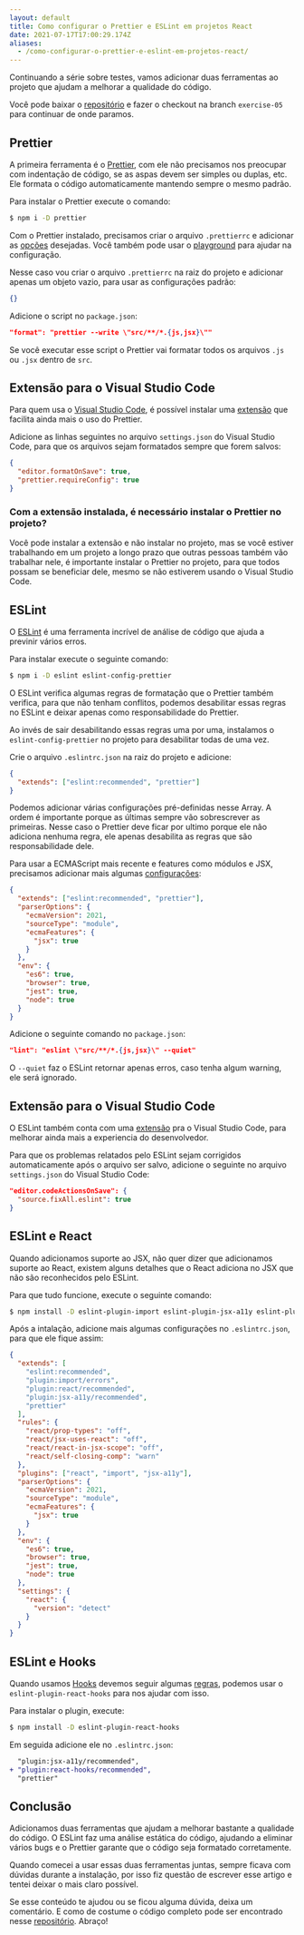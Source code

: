 ```yaml
---
layout: default
title: Como configurar o Prettier e ESLint em projetos React
date: 2021-07-17T17:00:29.174Z
aliases: 
  - /como-configurar-o-prettier-e-eslint-em-projetos-react/
---
```

Continuando a série sobre testes, vamos adicionar duas ferramentas ao projeto que ajudam a melhorar a qualidade do código.

Você pode baixar o [repositório](https://github.com/felipecesr/react-com-tdd-na-pratica/tree/main) e fazer o checkout na branch `exercise-05` para continuar de onde paramos.

## Prettier
A primeira ferramenta é o [Prettier](https://prettier.io/), com ele não precisamos nos preocupar com indentação de código, se as aspas devem ser simples ou duplas, etc. Ele formata o código automaticamente mantendo sempre o mesmo padrão.

Para instalar o Prettier execute o comando:

```bash
$ npm i -D prettier
```

Com o Prettier instalado, precisamos criar o arquivo `.prettierrc` e adicionar as [opções](https://prettier.io/docs/en/options.html) desejadas. Você também pode usar o [playground](https://prettier.io/playground/) para ajudar na configuração.

Nesse caso vou criar o arquivo `.prettierrc` na raiz do projeto e adicionar apenas um objeto vazio, para usar as configurações padrão:

```json
{}
```

Adicione o script no `package.json`:

```json
"format": "prettier --write \"src/**/*.{js,jsx}\""
```

Se você executar esse script o Prettier vai formatar todos os arquivos `.js` ou `.jsx` dentro de `src`.

## Extensão para o Visual Studio Code

Para quem usa o [Visual Studio Code](https://code.visualstudio.com/), é possível instalar uma [extensão](https://marketplace.visualstudio.com/items?itemName=esbenp.prettier-vscode) que facilita ainda mais o uso do Prettier.

Adicione as linhas seguintes no arquivo `settings.json` do Visual Studio Code, para que os arquivos sejam formatados sempre que forem salvos:

```json
{
  "editor.formatOnSave": true,
  "prettier.requireConfig": true
}
```

### Com a extensão instalada, é necessário instalar o Prettier no projeto?

Você pode instalar a extensão e não instalar no projeto, mas se você estiver trabalhando em um projeto a longo prazo que outras pessoas também vão trabalhar nele, é importante instalar o Prettier no projeto, para que todos possam se beneficiar dele, mesmo se não estiverem usando o Visual Studio Code.

## ESLint

O [ESLint](https://eslint.org/) é uma ferramenta incrível de análise de código que ajuda a previnir vários erros.

Para instalar execute o seguinte comando:

```bash
$ npm i -D eslint eslint-config-prettier
```

O ESLint verifica algumas regras de formatação que o Prettier também verifica, para que não tenham conflitos, podemos desabilitar essas regras no ESLint e deixar apenas como responsabilidade do Prettier.

Ao invés de sair desabilitando essas regras uma por uma, instalamos o `eslint-config-prettier` no projeto para desabilitar todas de uma vez.

Crie o arquivo `.eslintrc.json` na raiz do projeto e adicione:

```json
{
  "extends": ["eslint:recommended", "prettier"]
}
```

Podemos adicionar várias configurações pré-definidas nesse Array. A ordem é importante porque as últimas sempre vão sobrescrever as primeiras. Nesse caso o Prettier deve ficar por ultimo porque ele não adiciona nenhuma regra, ele apenas desabilita as regras que são responsabilidade dele.

Para usar a ECMAScript mais recente e features como módulos e JSX, precisamos adicionar mais algumas [configurações](https://eslint.org/docs/user-guide/configuring/language-options):

```json
{
  "extends": ["eslint:recommended", "prettier"],
  "parserOptions": {
    "ecmaVersion": 2021,
    "sourceType": "module",
    "ecmaFeatures": {
      "jsx": true
    }
  },
  "env": {
    "es6": true,
    "browser": true,
    "jest": true,
    "node": true
  }
}
```

Adicione o seguinte comando no `package.json`:

```json
"lint": "eslint \"src/**/*.{js,jsx}\" --quiet"
```

O `--quiet` faz o ESLint retornar apenas erros, caso tenha algum warning, ele será ignorado.

## Extensão para o Visual Studio Code

O ESLint também conta com uma [extensão](https://marketplace.visualstudio.com/items?itemName=dbaeumer.vscode-eslint) pra o Visual Studio Code, para melhorar ainda mais a experiencia do desenvolvedor.

Para que os problemas relatados pelo ESLint sejam corrigidos automaticamente após o arquivo ser salvo, adicione o seguinte no arquivo `settings.json` do Visual Studio Code:

```json
"editor.codeActionsOnSave": {
  "source.fixAll.eslint": true
}
```

## ESLint e React

Quando adicionamos suporte ao JSX, não quer dizer que adicionamos suporte ao React, existem alguns detalhes que o React adiciona no JSX que não são reconhecidos pelo ESLint.

Para que tudo funcione, execute o seguinte comando: 

```bash
$ npm install -D eslint-plugin-import eslint-plugin-jsx-a11y eslint-plugin-react  
```

Após a intalação, adicione mais algumas configurações no `.eslintrc.json`, para que ele fique assim:

```json
{
  "extends": [
    "eslint:recommended",
    "plugin:import/errors",
    "plugin:react/recommended",
    "plugin:jsx-a11y/recommended",
    "prettier"
  ],
  "rules": {
    "react/prop-types": "off",
    "react/jsx-uses-react": "off",
    "react/react-in-jsx-scope": "off",
    "react/self-closing-comp": "warn"
  },
  "plugins": ["react", "import", "jsx-a11y"],
  "parserOptions": {
    "ecmaVersion": 2021,
    "sourceType": "module",
    "ecmaFeatures": {
      "jsx": true
    }
  },
  "env": {
    "es6": true,
    "browser": true,
    "jest": true,
    "node": true
  },
  "settings": {
    "react": {
      "version": "detect"
    }
  }
}
```

## ESLint e Hooks

Quando usamos [Hooks](https://reactjs.org/docs/hooks-intro.html) devemos seguir algumas [regras](https://reactjs.org/docs/hooks-rules.html), podemos usar o `eslint-plugin-react-hooks` para nos ajudar com isso.

Para instalar o plugin, execute:

```bash
$ npm install -D eslint-plugin-react-hooks
```

Em seguida adicione ele no `.eslintrc.json`:

```diff
  "plugin:jsx-a11y/recommended",
+ "plugin:react-hooks/recommended",
  "prettier"
```

## Conclusão

Adicionamos duas ferramentas que ajudam a melhorar bastante a qualidade do código. O ESLint faz uma análise estática do código, ajudando a eliminar vários bugs e o Prettier garante que o código seja formatado corretamente.

Quando comecei a usar essas duas ferramentas juntas, sempre ficava com dúvidas durante a instalação, por isso fiz questão de escrever esse artigo e tentei deixar o mais claro possível.

Se esse conteúdo te ajudou ou se ficou alguma dúvida, deixa um comentário. E como de costume o código completo pode ser encontrado nesse [repositório](https://github.com/felipecesr/react-com-tdd-na-pratica/tree/exercise-06). Abraço!

